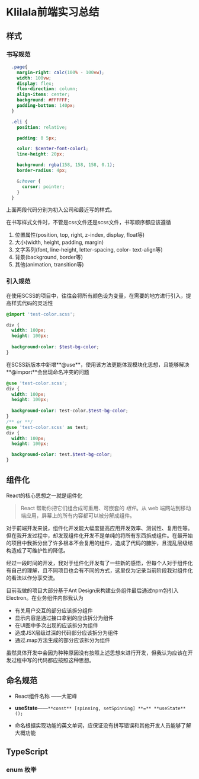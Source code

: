# Klilala前端实习总结 



## 样式

### 书写规范

```css
  .page{
    margin-right: calc(100% - 100vw);
    width: 100vw;
    display: flex;
    flex-direction: column;
    align-items: center;
    background: #FFFFFF;
    padding-bottom: 140px;
  }
```

```scss
  .eli {
    position: relative;

    padding: 0 5px;

    color: $center-font-color1;
    line-height: 20px;

    background: rgba(158, 158, 158, 0.1);
    border-radius: 4px;

    &:hover {
      cursor: pointer;
    }
  }
```

上面两段代码分别为初入公司和最近写的样式。

在书写样式文件时，不管是css文件还是scss文件，书写顺序都应该遵循

1. 位置属性(position, top, right, z-index, display, float等)
2. 大小(width, height, padding, margin)
3. 文字系列(font, line-height, letter-spacing, color- text-align等)
4. 背景(background, border等)
5. 其他(animation, transition等)



### 引入规范

在使用SCSS的项目中，往往会将所有颜色设为变量，在需要的地方进行引入，提高样式代码的灵活性

```scss
@import 'test-color.scss';

div {
  width: 100px;
  height: 100px;
    
  background-color: $test-bg-color;
}
```

在SCSS新版本中新增**@use**，使用该方法更能体现模块化思想，且能够解决**@import**会出现命名冲突的问题

```scss
@use 'test-color.scss';
div {
  width: 100px;
  height: 100px;
    
  background-color: test-color.$test-bg-color;
}
/** or **/
@use 'test-color.scss' as test;
div {
  width: 100px;
  height: 100px;

  background-color: test.$test-bg-color;
}
```



## 组件化

React的核心思想之一就是组件化

> React 帮助你把它们组合成可重用、可嵌套的 *组件*。从 web 端网站到移动端应用，屏幕上的所有内容都可以被分解成组件。

对于前端开发来说，组件化开发能大幅度提高应用开发效率、测试性、复用性等。但在我开发过程中，却发现组件化开发不是单纯的将所有东西拆成组件。在最开始的项目中我拆分出了许多根本不会复用的组件，造成了代码的臃肿，且混乱层级结构造成了可维护性的降低。

经过一段时间的开发，我对于组件化开发有了一些新的感悟，但每个人对于组件化有自己的理解，且不同项目也会有不同的方式，这里仅为记录当前阶段我对组件化的看法以作分享交流。

目前我做的项目大部分基于Ant Design来构建业务组件最后通过npm包引入Electron。在业务组件内部我认为

- 有关用户交互的部分应该拆分组件
- 显示内容是通过接口拿到的应该拆分为组件
- 在UI图中多次出现的应该拆分为组件
- 造成JSX层级过深的代码部分应该拆分为组件
- 通过.map方法生成的部分应该拆分为组件

虽然具体开发中会因为种种原因没有按照上述思想来进行开发，但我认为应该在开发过程中写的代码都应按照这种思想。



## 命名规范

- React组件名称 ——大驼峰

- **useState**——`**const** [spinning, setSpinning] **=** **useState**();`
- 命名根据实现功能的英文单词，应保证没有拼写错误和其他开发人员能够了解大概功能



## TypeScript

### enum 枚举

